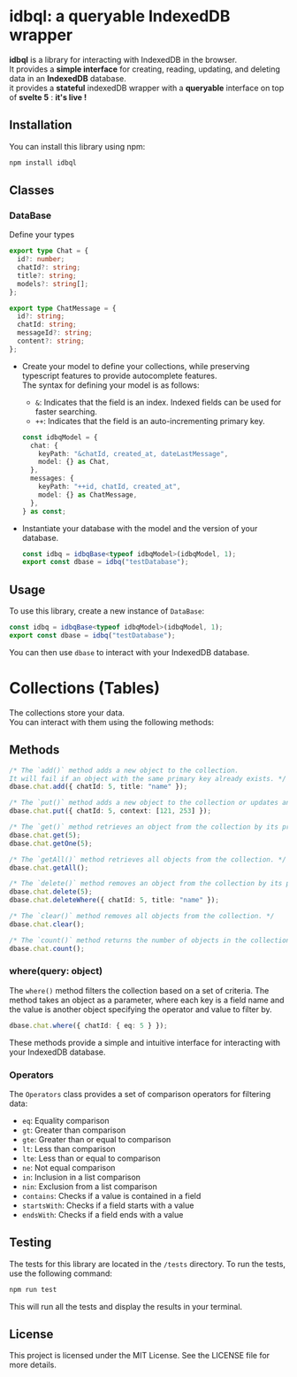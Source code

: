 # idbql: a queryable IndexedDB wrapper

**idbql** is a library for interacting with IndexedDB in the browser.  
It provides a **simple interface** for creating, reading, updating, and deleting data in an **IndexedDB** database.  
it provides a **stateful** indexedDB wrapper with a **queryable** interface on top of **svelte 5** : **it's live !**

## Installation

You can install this library using npm:

```bash
npm install idbql
```

## Classes

### DataBase

Define your types

```typescript
export type Chat = {
  id?: number;
  chatId?: string;
  title?: string;
  models?: string[];
};

export type ChatMessage = {
  id?: string;
  chatId: string;
  messageId?: string;
  content?: string;
};
```
- Create your model to define your collections, while preserving typescript features to provide autocomplete features.  
The syntax for defining your model is as follows:

  - `&`: Indicates that the field is an index. Indexed fields can be used for faster searching.
  - `++`: Indicates that the field is an auto-incrementing primary key.  

  ```typescript
  const idbqModel = {
    chat: {
      keyPath: "&chatId, created_at, dateLastMessage",
      model: {} as Chat,
    },
    messages: {
      keyPath: "++id, chatId, created_at",
      model: {} as ChatMessage,
    },
  } as const;
  ```


- Instantiate your database with the model and the version of your database.  

    ```typescript
    const idbq = idbqBase<typeof idbqModel>(idbqModel, 1);  
    export const dbase = idbq("testDatabase");
    ```

## Usage

To use this library, create a new instance of `DataBase`:

  ```typescript
  const idbq = idbqBase<typeof idbqModel>(idbqModel, 1);  
  export const dbase = idbq("testDatabase");
  ```

You can then use `dbase` to interact with your IndexedDB database.

# Collections (Tables)

The collections store your data.  
You can interact with them using the following methods:

## Methods

```typescript
/* The `add()` method adds a new object to the collection. 
It will fail if an object with the same primary key already exists. */ 
dbase.chat.add({ chatId: 5, title: "name" });

/* The `put()` method adds a new object to the collection or updates an existing object. If an object with the same primary key already exists, it will be updated with the new values. */
dbase.chat.put({ chatId: 5, context: [121, 253] });

/* The `get()` method retrieves an object from the collection by its primary key. */
dbase.chat.get(5);
dbase.chat.getOne(5);

/* The `getAll()` method retrieves all objects from the collection. */
dbase.chat.getAll();

/* The `delete()` method removes an object from the collection by its primary key. */
dbase.chat.delete(5);
dbase.chat.deleteWhere({ chatId: 5, title: "name" });

/* The `clear()` method removes all objects from the collection. */
dbase.chat.clear();

/* The `count()` method returns the number of objects in the collection. */
dbase.chat.count();
```

### where(query: object)

The `where()` method filters the collection based on a set of criteria. The method takes an object as a parameter, where each key is a field name and the value is another object specifying the operator and value to filter by.

```typescript
dbase.chat.where({ chatId: { eq: 5 } });
```

These methods provide a simple and intuitive interface for interacting with your IndexedDB database.

### Operators

The `Operators` class provides a set of comparison operators for filtering data:

- `eq`: Equality comparison
- `gt`: Greater than comparison
- `gte`: Greater than or equal to comparison
- `lt`: Less than comparison
- `lte`: Less than or equal to comparison
- `ne`: Not equal comparison
- `in`: Inclusion in a list comparison
- `nin`: Exclusion from a list comparison
- `contains`: Checks if a value is contained in a field
- `startsWith`: Checks if a field starts with a value
- `endsWith`: Checks if a field ends with a value

## Testing

The tests for this library are located in the `/tests` directory. To run the tests, use the following command:

```bash
npm run test
```

This will run all the tests and display the results in your terminal.

## License

This project is licensed under the MIT License. See the LICENSE file for more details.
